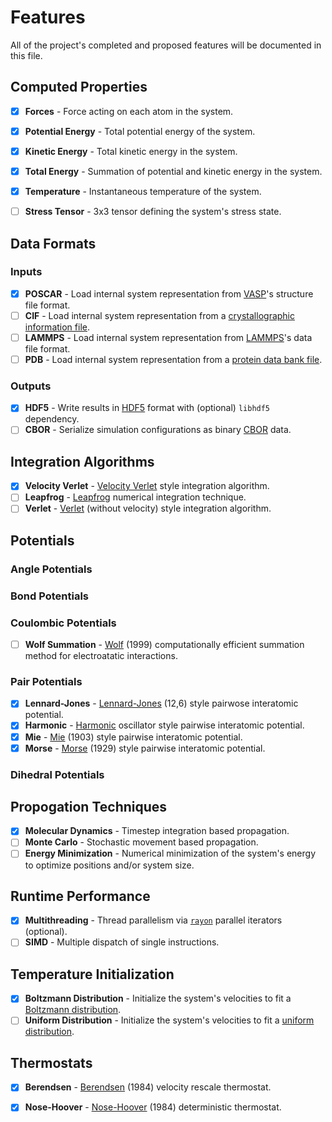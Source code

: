 # Features

All of the project's completed and proposed features will be documented in this file.

## Computed Properties

- [x] **Forces** - Force acting on each atom in the system.
- [x] **Potential Energy** - Total potential energy of the system.
- [x] **Kinetic Energy** - Total kinetic energy in the system.
- [x] **Total Energy** - Summation of potential and kinetic energy in the system.
- [x] **Temperature** - Instantaneous temperature of the system.
- [ ] **Stress Tensor** - 3x3 tensor defining the system's stress state.


## Data Formats

### Inputs

- [x] **POSCAR** - Load internal system representation from [VASP](https://www.vasp.at/wiki/index.php/POSCAR)'s structure file format.
- [ ] **CIF** - Load internal system representation from a [crystallographic information file](https://en.wikipedia.org/wiki/Crystallographic_Information_File).
- [ ] **LAMMPS** - Load internal system representation from [LAMMPS](https://lammps.sandia.gov/doc/2001/data_format.html)'s data file format.
- [ ] **PDB** - Load internal system representation from a [protein data bank file](https://www.cgl.ucsf.edu/chimera/docs/UsersGuide/tutorials/pdbintro.html).

### Outputs

- [x] **HDF5** - Write results in [HDF5](https://www.hdfgroup.org/solutions/hdf5/) format with (optional) `libhdf5` dependency.
- [ ] **CBOR** - Serialize simulation configurations as binary [CBOR](https://cbor.io/) data.

## Integration Algorithms

- [x] **Velocity Verlet** - [Velocity Verlet](https://en.wikipedia.org/wiki/Verlet_integration#Velocity_Verlet) style integration algorithm.
- [ ] **Leapfrog** - [Leapfrog](https://en.wikipedia.org/wiki/Leapfrog_integration) numerical integration technique.
- [ ] **Verlet** - [Verlet](https://en.wikipedia.org/wiki/Verlet_integration) (without velocity) style integration algorithm.

## Potentials

### Angle Potentials

### Bond Potentials

### Coulombic Potentials

- [ ] **Wolf Summation** - [Wolf](https://en.wikipedia.org/wiki/Wolf_summation) (1999) computationally efficient summation method for electroatatic interactions. 

### Pair Potentials

- [x] **Lennard-Jones** - [Lennard-Jones](https://en.wikipedia.org/wiki/Lennard-Jones_potential) (12,6) style pairwose interatomic potential.
- [x] **Harmonic** - [Harmonic](https://en.wikipedia.org/wiki/Harmonic_oscillator) oscillator style pairwise interatomic potential.
- [x] **Mie** - [Mie](https://lammps.sandia.gov/doc/pair_mie.html) (1903) style pairwise interatomic potential.
- [x] **Morse** - [Morse](https://en.wikipedia.org/wiki/Morse_potential) (1929) style pairwise interatomic potential.

### Dihedral Potentials

## Propogation Techniques

- [x] **Molecular Dynamics** - Timestep integration based propagation.
- [ ] **Monte Carlo** - Stochastic movement based propagation.
- [ ] **Energy Minimization** - Numerical minimization of the system's energy to optimize positions and/or system size.

## Runtime Performance

- [x] **Multithreading** - Thread parallelism via [`rayon`](https://github.com/rayon-rs/rayon) parallel iterators (optional).
- [ ] **SIMD** - Multiple dispatch of single instructions.

## Temperature Initialization

- [x] **Boltzmann Distribution** - Initialize the system's velocities to fit a [Boltzmann distribution](https://en.wikipedia.org/wiki/Boltzmann_distribution).
- [ ] **Uniform Distribution** - Initialize the system's velocities to fit a [uniform distribution](https://en.wikipedia.org/wiki/Continuous_uniform_distribution).

## Thermostats

- [x] **Berendsen** - [Berendsen](https://en.wikipedia.org/wiki/Berendsen_thermostat) (1984) velocity rescale thermostat.
- [x] **Nose-Hoover** - [Nose-Hoover](https://en.wikipedia.org/wiki/Nos%C3%A9%E2%80%93Hoover_thermostat) (1984) deterministic thermostat.


